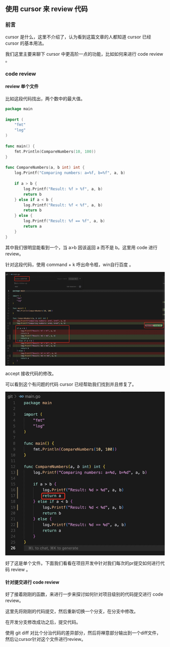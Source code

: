 ## 使用 cursor 来 review 代码

### 前言

cursor 是什么，这里不介绍了，认为看到这篇文章的人都知道 cursor 已经 cursor 的基本用法。  

我们这里主要来聊下 cursor 中更高阶一点的功能，比如如何来进行 code review 。  

### code review 

#### review 单个文件

比如这段代码找出，两个数中的最大值。  

```go
package main

import (
	"fmt"
	"log"
)

func main() {
	fmt.Println(CompareNumbers(10, 100))
}

func CompareNumbers(a, b int) int {
	log.Printf("Comparing numbers: a=%f, b=%f", a, b)

	if a > b {
		log.Printf("Result: %f > %f", a, b)
		return b
	} else if a < b {
		log.Printf("Result: %f < %f", a, b)
		return b
	} else {
		log.Printf("Result: %f == %f", a, b)
		return a
	}
}
```

其中我们很明显能看到一个，当 a>b 因该返回 a 而不是 b。这里用 code 进行 review。   

针对这段代码，使用 command + k 呼出命令框，win自行百度 。  

<img src="/img/linux/cursor-1.jpg"  alt="cursor" align="center" />

accept 接收代码的修改。  

可以看到这个有问题的代码 cursor 已经帮助我们找到并且修复了。   

<img src="/img/linux/cursor-2.jpg"  alt="cursor" align="center" />

好了这是单个文件。下面我们看看在项目开发中针对我们每次的pr提交如何进行代码 review 。  

#### 针对提交进行 code review 

好了接着刚刚的函数，来进行一步来探讨如何针对项目级别的代码提交进行 code review。  

这里先将刚刚的代码提交，然后重新切换一个分支，在分支中修改。   

在开发分支修改成功之后，提交代码。  

使用 git diff 对比个分治代码的差异部分，然后将禅意部分输出到一个diff文件，然后让cursor针对这个文件进行review。  






